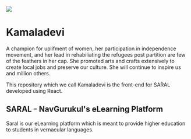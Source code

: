 <img src="https://i2.wp.com/www.womensweb.in/wp-content/uploads/2012/04/Kamaladevi-Chattopadhaya.png?resize=856%2C354" />

# Kamaladevi
A champion for uplifment of women, her participation in independence movement, and her lead in rehabiliating the refugees post partition are few of the feathers in her cap. She promoted arts and crafts extensively to create local jobs and preserve our culture. She will continue to inspire us and million others.

This repository which we call Kamaladevi is the front-end for SARAL developed using React.

## SARAL - NavGurukul's eLearning Platform
Saral is our eLearning platform which is meant to provide higher education to students in vernacular languages.

